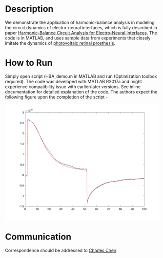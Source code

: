 # Description
We demonstrate the application of harmonic-balance analysis in modeling the circuit dynamics of electro-neural interfaces, which is fully described in paper [Harmonic-Balance Circuit Analysis for Electro-Neural Interfaces](https://doi.org/10.1101/2020.01.17.910968). The code is in MATLAB, and uses sample data from experiments that closely imitate the dynamics of [photovoltaic retinal prosthesis](https://en.wikipedia.org/wiki/Photovoltaic_retinal_prosthesis).

# How to Run
Simply open script /HBA_demo.m in MATLAB and run (Optimization toolbox required). The code was developed with MATLAB R2017a and might experience compatibility issue with earlier/later versions. See inline documentation for detailed explanation of the code. The authors expect the following figure upon the completion of the script -

![HBA Current Response](https://github.com/CCCharlesChan/HBA_demo/blob/master/fig_demo.png)

# Communication
Correspondence should be addressed to [Charles Chen](mailto:zcchen@stanford.edu?subject=[GitHub]%20HBA%20for%20Neural%20Interfaces).

